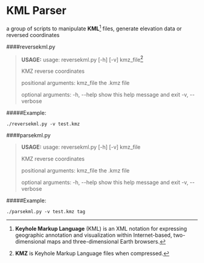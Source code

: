 KML Parser
=====================


a group of scripts to manipulate **KML**[^gfm] files, generate elevation data or reversed coordinates



####reversekml.py

> **USAGE:**
>usage: reversekml.py [-h] [-v] kmz_file[^gfme] 
>
>KMZ reverse coordinates
>
>positional arguments:
>  kmz_file       the .kmz file
>
>optional arguments:
>  -h, --help     show this help message and exit
>  -v, --verbose

#####Example:
```
./reversekml.py -v test.kmz
```

####parsekml.py

> **USAGE:**
>usage: reversekml.py [-h] [-v] kmz_file
>
>KMZ reverse coordinates
>
>positional arguments:
>  kmz_file       the .kmz file
>
>optional arguments:
>  -h, --help     show this help message and exit
>  -v, --verbose

#####Example:
```
./parsekml.py -v test.kmz tag
```

[^gfm]: **Keyhole Markup Language** (KML) is an XML notation for expressing geographic annotation and visualization within Internet-based, two-dimensional maps and three-dimensional Earth browsers.

[^gfme]: **KMZ** is Keyhole Markup Language files when compressed.

